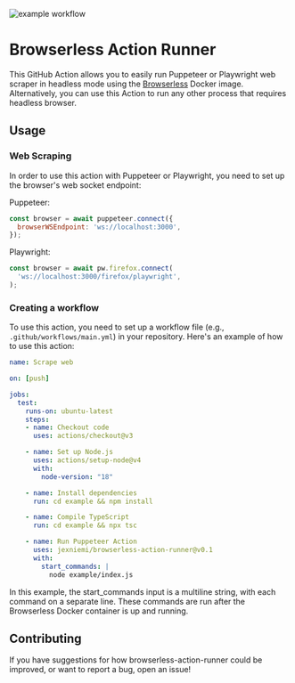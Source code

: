 ![example workflow](https://github.com/jexniemi/browserless-action-runner/actions/workflows/example.yml/badge.svg)


# Browserless Action Runner

This GitHub Action allows you to easily run Puppeteer or Playwright web scraper in headless mode using the [Browserless](https://github.com/browserless/browserless) Docker image. Alternatively, you can use this Action to run any other process that requires headless browser.

## Usage

### Web Scraping

In order to use this action with Puppeteer or Playwright, you need to set up the browser's web socket endpoint:

Puppeteer:
```js
const browser = await puppeteer.connect({
  browserWSEndpoint: 'ws://localhost:3000',
});
````

Playwright:
```js
const browser = await pw.firefox.connect(
  'ws://localhost:3000/firefox/playwright',
);
```

### Creating a workflow

To use this action, you need to set up a workflow file (e.g., `.github/workflows/main.yml`) in your repository. Here's an example of how to use this action:

```yml
name: Scrape web

on: [push]

jobs:
  test:
    runs-on: ubuntu-latest
    steps:
    - name: Checkout code
      uses: actions/checkout@v3

    - name: Set up Node.js
      uses: actions/setup-node@v4
      with:
        node-version: "18"

    - name: Install dependencies
      run: cd example && npm install

    - name: Compile TypeScript
      run: cd example && npx tsc

    - name: Run Puppeteer Action
      uses: jexniemi/browserless-action-runner@v0.1
      with:
        start_commands: | 
          node example/index.js
```

In this example, the start_commands input is a multiline string, with each command on a separate line. These commands are run after the Browserless Docker container is up and running.

## Contributing
If you have suggestions for how browserless-action-runner could be improved, or want to report a bug, open an issue!